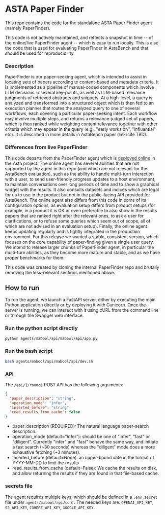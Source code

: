 # ASTA Paper Finder

This repo contains the code for the standalone ASTA Paper Finder agent (namely PaperFinder).

This code is not actively maintained, and reflects a snapshot in time -- of the online/live PaperFinder agent -- which is easy to run locally. This is also the code that is used for evaluating PaperFinder in AstaBench and that should be used for reproducibility.

### Description

PaperFinder is our paper-seeking agent, which is intended to assist in locating sets of papers according to content-based and metadata criteria. It is implemented as a pipeline of manual-coded components which involve LLM decisions in several key-points, as well as LLM-based relevance judgments of retrieved abstracts and snippets. At a high-level, a query is analyzed and transformed into a structured object which is then fed to an execution planner that routes the analyzed query to one of several workflows, each covering a particular paper-seeking intent. Each workflow may involve multiple steps, and returns a relevance-judged set of papers, which is then ranked while weighting content relevance together with other criteria which may appear in the query (e.g., "early works on", "influential" etc). It is described in more details in AstaBench paper (link/cite TBD).

### Differences from live PaperFinder

This code departs from the PaperFinder agent which is [deployed online](https://asta.allen.ai/) in the Asta project. The online agent has several abilities that are not supported by the agent in this repo (and which are not relevant for the AstaBench evaluation), such as the ability to handle multi-turn interaction with a user, to send user-friendly progress updates to a host environment, to maintain conversations over long periods of time and to show a graphical widget with the results. It also consults datasets and indices which are legal for us to use in the product but not in the public-facing API provided for AstaBench. The online agent also differs from this code in some of its configuration options, as evaluation setup differs from product setups (for example, in a product it is OK or even preferable to also show in the results papers that are ranked right after the relevant ones, to ask a user for clarifications, or to refuse some queries which seem out of scope, all of which are not advised in an evaluation setup). Finally, the online agent keeps updating regularly and is tightly integrated in the production environment. For this release we wanted a stable, consistent version, which focuses on the core capability of paper-finding given a single user query. We intend to release larger chunks of PaperFinder agent, in particular the multi-turn abilities, as they become more mature and stable, and as we have proper benchmarks for them.

This code was created by cloning the internal PaperFinder repo and brutally removing the less-relevant sections mentioned above. 


## How to run

To run the agent, we launch a FastAPI server, either by executing the main Python application directly or by deploying it with Gunicorn. Once the server is running, we can interact with it using cURL from the command line or through the Swagger web interface.
### Run the python script directly 
```bash
python agents/mabool/api/mabool/api/app.py
```

### Run the bash script
```bash
bash agents/mabool/api/mabool/api/dev.sh
```

### API

The `/api/2/rounds` POST API has the following arguments:

```Json
{
  "paper_description": "string",
  "operation_mode": "infer",
  "inserted_before": "string",
  "read_results_from_cache": false
}
```
- paper_description (REQUIRED): The natural language paper-search description.
- operation_mode (default="infer"): should be one of "infer", "fast" or "diligent". Currently "infer" and "fast" behave the same way, and initiate a fast search (~30 seconds) whereas the "diligent" mode does a more exhaustive fetching (~3 minutes).
- inserted_before (default=None): an upper-bound date in the format of YYYY-MM-DD to limit the results
- read_results_from_cache (default=False): We cache the results on disk, and allow returning the results if they are found in that file-based cache.

### secrets file

The agent requires multiple keys, which should be defined in a `.env.secret` file under `agents/mabool/api/conf`.
The needed keys are: `OPENAI_API_KEY`, `S2_API_KEY`, `COHERE_API_KEY`, `GOOGLE_API_KEY`.
